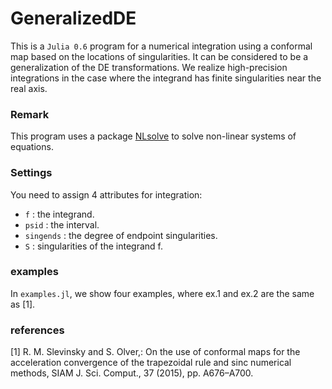 # GeneralizedDE
This is a `Julia 0.6` program for a numerical integration
using a conformal map based on the locations of singularities.
It can be considered to be a generalization of the DE transformations.
We realize high-precision integrations in the case
where the integrand has finite singularities near the real axis.

### Remark
This program uses a package [NLsolve](https://github.com/JuliaNLSolvers/NLsolve.jl)
to solve non-linear systems of equations.

### Settings
You need to assign 4 attributes for integration:
* `f` : the integrand.
* `psid` : the interval.
* `singends` : the degree of endpoint singularities.
* `S` : singularities of the integrand f.

### examples
In `examples.jl`, we show four examples,
where ex.1 and ex.2 are the same as [1].

### references
[1] R. M. Slevinsky and S. Olver,:
On the use of conformal maps for the acceleration convergence
of the trapezoidal rule and sinc numerical methods, SIAM J. Sci. Comput., 37 (2015),
pp. A676–A700.
